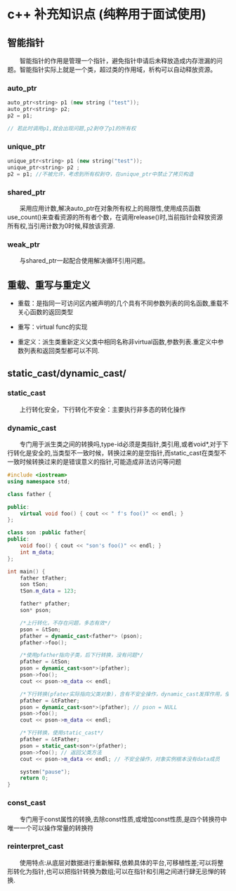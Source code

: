 # c++ 补充知识点 (纯粹用于面试使用)

## 智能指针

&emsp;&emsp;智能指针的作用是管理一个指针，避免指针申请后未释放造成内存泄漏的问题。智能指针实际上就是一个类，超过类的作用域，析构可以自动释放资源。

### auto_ptr

```c++
auto_ptr<string> p1 (new string ("test"));
auto_ptr<string> p2;
p2 = p1;

// 若此时调用p1,就会出现问题,p2剥夺了p1的所有权 
```

### unique_ptr

```c++
unique_ptr<string> p1 (new string("test"));
unique_ptr<string> p2 ;
p2 = p1; //不被允许，考虑到所有权剥夺，在unique_ptr中禁止了拷贝构造
```

### shared_ptr

&emsp;&emsp;采用应用计数,解决auto_ptr在对象所有权上的局限性,使用成员函数use_count()来查看资源的所有者个数，在调用release()时,当前指针会释放资源所有权,当引用计数为0时候,释放该资源.

### weak_ptr

&emsp;&emsp;与shared_ptr一起配合使用解决循环引用问题。

## 重载、重写与重定义

* 重载：是指同一可访问区内被声明的几个具有不同参数列表的同名函数,重载不关心函数的返回类型

* 重写：virtual func的实现

* 重定义：派生类重新定义父类中相同名称非virtual函数,参数列表.重定义中参数列表和返回类型都可以不同.

## static_cast/dynamic_cast/

### static_cast

&emsp;&emsp;上行转化安全，下行转化不安全：主要执行非多态的转化操作

### dynamic_cast

&emsp;&emsp;专门用于派生类之间的转换吗,type-id必须是类指针,类引用,或者void*,对于下行转化是安全的,当类型不一致时候，转换过来的是空指针,而static_cast在类型不一致时候转换过来的是错误意义的指针,可能造成非法访问等问题

```c++
#include <iostream>
using namespace std;

class father {

public:
    virtual void foo() { cout << " f's foo()" << endl; }
};

class son :public father{
public:
    void foo() { cout << "son's foo()" << endl; }
    int m_data;
};

int main() {
    father tFather;
    son tSon;
    tSon.m_data = 123;

    father* pfather;
    son* pson;

    /*上行转化，不存在问题，多态有效*/
    pson = &tSon;
    pfather = dynamic_cast<father*> (pson);
    pfather->foo();

    /*使用pfather指向子类，后下行转换，没有问题*/
    pfather = &tSon;
    pson = dynamic_cast<son*>(pfather);
    pson->foo();
    cout << pson->m_data << endl;

    /*下行转换(pfater实际指向父类对象)，含有不安全操作，dynamic_cast发挥作用，使得转化指针为null*/
    pfather = &tFather;
    pson = dynamic_cast<son*>(pfather); // pson = NULL
    pson->foo(); 
    cout << pson->m_data << endl;

    /*下行转换，使用static_cast*/
    pfather = &tFather;
    pson = static_cast<son*>(pfather);
    pson->foo(); // 返回父类方法
    cout << pson->m_data << endl; // 不安全操作，对象实例根本没有data成员

    system("pause");
    return 0;
}
```

### const_cast

&emsp;&emsp;专门用于const属性的转换,去除const性质,或增加const性质,是四个转换符中唯一一个可以操作常量的转换符

### reinterpret_cast

&emsp;&emsp;使用特点:从底层对数据进行重新解释,依赖具体的平台,可移植性差;可以将整形转化为指针,也可以把指针转换为数组;可以在指针和引用之间进行肆无忌惮的转换.
